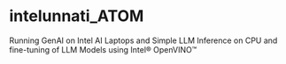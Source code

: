 # intelunnati_ATOM
Running GenAI on Intel AI Laptops and Simple LLM Inference on CPU and fine-tuning of LLM Models using Intel® OpenVINO™
